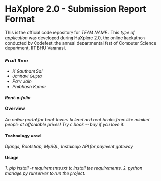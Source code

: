 # HaXplore 2.0 - Submission Report Format

This is the official code repository for _TEAM NAME_ . This _type of application_ was developed during HaXplore 2.0, 
the online hackathon conducted by Codefest, the annual departmental fest of Computer Science department, IIT BHU Varanasi.

### _Fruit Beer_

* _K Gautham Sai_
* _Janhavi Gupta_
* _Parv Jain_
* _Prabhash Kumar_

#### _Rent-a-folio_


#### Overview

_An online portal for book lovers to lend and rent books from like minded people at affordable prices! Try a book -- buy if you love it._

#### Technology used

_Django, Bootstrap, MySQL, Instamojo API for payment gateway_


#### Usage

_1. pip install -r requirements.txt to install the requirements._
_2. python manage.py runserver to run the project._

